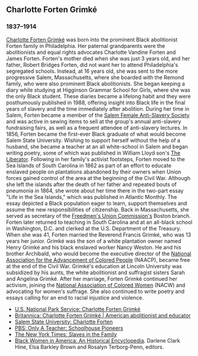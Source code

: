## Charlotte Forten Grimk&eacute;
### 1837&#8211;1914
[Charlotte Forten Grimk&eacute;](/search?q=Charlotte+Grimke) was born into the prominent Black abolitionist Forten family in Philadelphia. Her paternal grandparents were the abolitionists and equal rights advocates Charlotte Vandine Forten and James Forten. Forten's mother died when she was just 3 years old, and her father, Robert Bridges Forten, did not want her to attend Philadelphia's segregated schools. Instead, at 16 years old, she was sent to the more progressive Salem, Massachusetts, where she boarded with the Remond family, who were also prominent Black abolitionists. She began keeping a diary while studying at Higginson Grammar School for Girls, where she was the only Black student. These diaries became a lifelong habit and they were posthumously published in 1988, offering insight into Black life in the final years of slavery and the time immediately after abolition. During her time in Salem, Forten became a member of the [Salem Female Anti-Slavery Society](/search?q=Salem+Female+Anti-Slavery+Society) and was active in sewing items to sell at the group's annual anti-slavery fundraising fairs, as well as a frequent attendee of anti-slavery lectures. In 1856, Forten became the first-ever Black graduate of what would become Salem State University. Wishing to support herself without the help of a husband, she became a teacher at an all white-school in Salem and began writing poetry, some of which was published in William Lloyd son's [The Liberator](/search?q=The+Liberator). Following in her family's activist footsteps, Forten moved to the Sea Islands of South Carolina in 1862 as part of an effort to educate enslaved people on plantations abandoned by their owners when Union forces gained control of the area at the beginning of the Civil War. Although she left the islands after the death of her father and repeated bouts of pneumonia in 1864, she wrote about her time there in the two-part essay "Life in the Sea Islands," which was published in Atlantic Monthly. The essay depicted a Black population eager to learn, support themselves and assume the new responsibilities of citizenship. Back in Massachusetts, she served as secretary of the [Freedmen's Union Commission's](/search?q=Freedmens+Union+Commission) Boston branch. Forten later returned to teaching in South Carolina and at an all-black school in Washington, D.C. and clerked at the U.S. Department of the Treasury. When she was 41, Forten married the Reverend Francis Grimk&eacute;, who was 13 years her junior. Grimk&eacute; was the son of a white plantation owner named Henry Grimk&eacute; and his black enslaved worker Nancy Weston. He and his brother Archibald, who would become the executive director of the [National Association for the Advancement of Colored People](/search?q=National+Association+for+the+Advancement+of+Colored+People) (NAACP), became free at the end of the Civil War. Grimk&eacute;'s education at Lincoln University was subsidized by his aunts, the white abolitionist and suffragist sisters Sarah and Angelina Grimk&eacute;. After her marriage, Forten Grimk&eacute; continued her activism, joining the [National Association of Colored Women](/search?q=National+Association+of+Colored+Women) (NACW) and advocating for women's suffrage. She also continued to write poetry and essays calling for an end to racial injustice and violence.

* [U.S. National Park Service: Charlotte Forten Grimk&eacute;](https://www.nps.gov/people/charlotte-forten-grimke.htm)
* [Britannica: Charlotte Forten Grimk&eacute; | American abolitionist and educator](https://www.britannica.com/biography/Charlotte-Forten-Grimke)
* [Salem State University: Charlotte Forten](https://www.salemstate.edu/charlotte-forten)
* [PBS: Only A Teacher: Schoolhouse Pioneers](https://www.pbs.org/onlyateacher/charlotte.html)
* [The New York Times: Slaves in the Family](https://www.nytimes.com/2001/12/02/books/slaves-in-the-family.html)
* [Black Women in America: An Historical Encyclopedia](https://www.goodreads.com/book/show/1449467.Black_Women_in_America). Darlene Clark Hine, Elsa Barkley Brown and Rosalyn Terborg-Penn, editors.